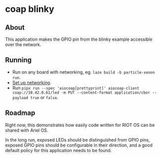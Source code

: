 # coap blinky

## About

This application makes the GPIO pin from the blinky example accessible over the network.

## Running

* Run on any board with networking, eg. `laze build -b particle-xenon run`.
* [Set up networking](../../examples/README.md#networking).
* Run `pipx run --spec 'aiocoap[prettyprint]' aiocoap-client coap://10.42.0.61/led -m PUT --content-format application/cbor --payload true`
  or `false`.

## Roadmap

Right now, this demonstrates how easily code written for RIOT OS can be shared with Ariel OS.

In the long run, exposed LEDs should be distinguished from GPIO pins,
exposed GPIO pins should be configurable in their direction,
and a good default policy for this application needs to be found.
